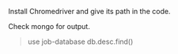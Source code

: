 Install Chromedriver and give its path in the code.

Check mongo for output. 
>use job-database
>db.desc.find()
